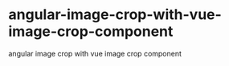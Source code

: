 # angular-image-crop-with-vue-image-crop-component
angular image crop with vue image crop component
